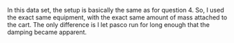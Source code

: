 In this data set, the setup is basically the same as for question 4. So, I used the exact same equipment, with the exact same amount of mass attached to the cart. The only difference is I let pasco run for long enough that the damping became apparent. 


